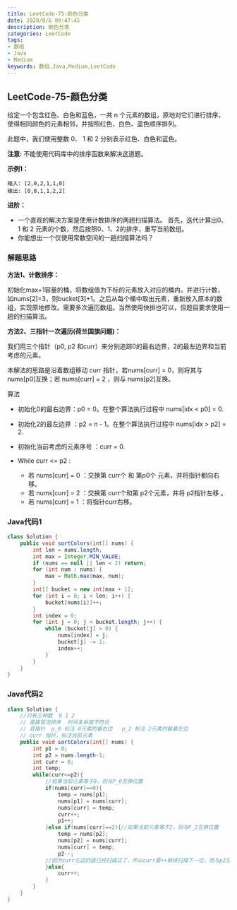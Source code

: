 ```yaml
---
title: LeetCode-75-颜色分类
date: 2020/8/6 09:47:45
description: 颜色分类
categories: LeetCode
tags: 
- 数组
- Java
- Medium
keywords: 数组,Java,Medium,LeetCode
---
```


## LeetCode-75-颜色分类

给定一个包含红色、白色和蓝色，一共 n 个元素的数组，原地对它们进行排序，使得相同颜色的元素相邻，并按照红色、白色、蓝色顺序排列。

此题中，我们使用整数 0、 1 和 2 分别表示红色、白色和蓝色。

**注意:**
不能使用代码库中的排序函数来解决这道题。

<!--more-->

**示例1：**

```
输入: [2,0,2,1,1,0]
输出: [0,0,1,1,2,2]
```

**进阶：**

- 一个直观的解决方案是使用计数排序的两趟扫描算法。
  首先，迭代计算出0、1 和 2 元素的个数，然后按照0、1、2的排序，重写当前数组。
- 你能想出一个仅使用常数空间的一趟扫描算法吗？

### 解题思路

**方法1、计数排序：**

初始化max+1容量的桶，将数组值为下标的元素放入对应的桶内，并进行计数，如nums[2]=3，则bucket[3]+1。之后从每个桶中取出元素，重新放入原本的数组，实现原地修改。需要多次遍历数组。当然使用快排也可以，但题目要求使用一趟的扫描算法。

**方法2、三指针一次遍历(荷兰国旗问题)：**

我们用三个指针（p0, p2 和curr）来分别追踪0的最右边界，2的最左边界和当前考虑的元素。

本解法的思路是沿着数组移动 curr 指针，若nums[curr] = 0，则将其与 nums[p0]互换；若 nums[curr] = 2 ，则与 nums[p2]互换。

算法

- 初始化0的最右边界：p0 = 0。在整个算法执行过程中 nums[idx < p0] = 0.

- 初始化2的最左边界 ：p2 = n - 1。在整个算法执行过程中 nums[idx > p2] = 2.

- 初始化当前考虑的元素序号 ：curr = 0.

- While curr <= p2 :
  - 若 nums[curr] = 0 ：交换第 curr个 和 第p0个 元素，并将指针都向右移。
  - 若 nums[curr] = 2 ：交换第 curr个和第 p2个元素，并将 p2指针左移 。
  - 若 nums[curr] = 1 ：将指针curr右移。

### Java代码1

```java
class Solution {
    public void sortColors(int[] nums) {
        int len = nums.length;
        int max = Integer.MIN_VALUE;
        if (nums == null || len < 2) return;
        for (int num : nums) {
            max = Math.max(max, num);
        }
        int[] bucket = new int[max + 1];
        for (int i = 0; i < len; i++) {
            bucket[nums[i]]++;
        }
        int index = 0;
        for (int j = 0; j < bucket.length; j++) {
            while (bucket[j] > 0) {
                nums[index] = j;
                bucket[j] -= 1;
                index++;
            }
        }
    }
}
```

### Java代码2

```java
class Solution {
    //只有三种数  0 1 2
    // 直接冒泡排序  时间复杂度不符合
    // 双指针  p_0 标注 0元素的最右边   p_2 标注 2元素的最最左边
    // curr 指针，标注当前元素
    public void sortColors(int[] nums) {
        int p1 = 0;
        int p2 = nums.length-1;
        int curr = 0;
        int temp;
        while(curr<=p2){
            //如果当前元素等于0，则与P_0互换位置
            if(nums[curr]==0){
                temp = nums[p1];
                nums[p1] = nums[curr];
                nums[curr] = temp;
                curr++;
                p1++;
            }else if(nums[curr]==2){//如果当前元素等于2，则与P_2互换位置
                temp = nums[p2];
                nums[p2] = nums[curr];
                nums[curr] = temp;
                p2--;
            //因为curr左边的值已经扫描过了，所以curr要++继续扫描下一位，而与p2交换的值，curr未扫描，要停下来扫描一下，所以curr不用++
            }else{
                curr++;
            }
        }
    }
}
```



